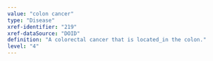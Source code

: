 ```yaml
---
value: "colon cancer"
type: "Disease"
xref-identifier: "219"
xref-dataSource: "DOID"
definition: "A colorectal cancer that is located_in the colon."
level: "4"
---
```

